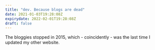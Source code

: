 ```yaml
---
title: "dev. Because blogs are dead"
date: 2021-01-03T19:28:08Z
expirydate: 2022-02-01T19:28:08Z
draft: false
---
```


The bloggies stopped in 2015, which - coincidently - was the last time I updated my other website.